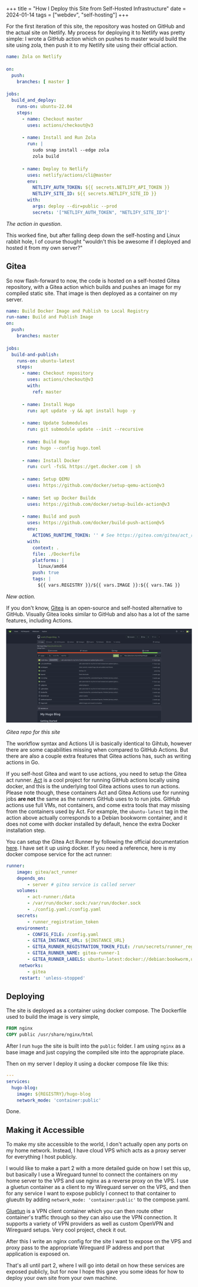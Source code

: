 +++
title = "How I Deploy this Site from Self-Hosted Infrastructure"
date = 2024-01-14 
tags = ["webdev", "self-hosting"]
+++

For the first iteration of this site, the repository was hosted on GitHub and the actual site on Netlify. My process for deploying it to Netlify was pretty simple: I wrote a GitHub action which on pushes to master would build the site using zola, then push it to my Netlify site using their official action.

```yaml
name: Zola on Netlify

on:
  push:
    branches: [ master ]
  
jobs:
  build_and_deploy:
    runs-on: ubuntu-22.04
    steps:
      - name: Checkout master
        uses: actions/checkout@v3

      - name: Install and Run Zola
        run: |
          sudo snap install --edge zola
          zola build

      - name: Deploy to Netlify
        uses: netlify/actions/cli@master
        env:
          NETLIFY_AUTH_TOKEN: ${{ secrets.NETLIFY_API_TOKEN }}
          NETLIFY_SITE_ID: ${{ secrets.NETLIFY_SITE_ID }}
        with:
          args: deploy --dir=public --prod
          secrets: '["NETLIFY_AUTH_TOKEN", "NETLIFY_SITE_ID"]'
```

*The action in question*.

This worked fine, but after falling deep down the self-hosting and Linux rabbit hole, I of course thought "wouldn't this be awesome if I deployed and hosted it from my own server?"

## Gitea

So now flash-forward to now, the code is hosted on a self-hosted Gitea repository, with a Gitea action which builds and pushes an image for my compiled static site. That image is then deployed as a container on my server.

```yaml
name: Build Docker Image and Publish to Local Registry
run-name: Build and Publish Image
on:
  push:
    branches: master

jobs:
  build-and-publish:
    runs-on: ubuntu-latest 
    steps:
      - name: Checkout repository
        uses: actions/checkout@v3
        with:
          ref: master

      - name: Install Hugo
        run: apt update -y && apt install hugo -y

      - name: Update Submodules
        run: git submodule update --init --recursive

      - name: Build Hugo
        run: hugo --config hugo.toml

      - name: Install Docker
        run: curl -fsSL https://get.docker.com | sh

      - name: Setup QEMU
        uses: https://github.com/docker/setup-qemu-action@v3
        
      - name: Set up Docker Buildx
        uses: https://github.com/docker/setup-buildx-action@v3
     
      - name: Build and push
        uses: https://github.com/docker/build-push-action@v5
        env:
          ACTIONS_RUNTIME_TOKEN: '' # See https://gitea.com/gitea/act_runner/issues/119
        with:
          context: .
          file: ./Dockerfile
          platforms: |
            linux/amd64            
          push: true
          tags: |
            ${{ vars.REGISTRY }}/${{ vars.IMAGE }}:${{ vars.TAG }}            
```

*New action.*

If you don't know, [Gitea](https://github.com/go-gitea/gitea) is an open-source and self-hosted alternative to GitHub. Visually Gitea looks similar to GitHub and also has a lot of the same features, including Actions.

![Gitea](gitea.png)

*Gitea repo for this site*

The workflow syntax and Actions UI is basically identical to Gihtub, however there are some capabilities missing when compared to GitHub Actions. But there are also a couple extra features that Gitea actions has, such as writing actions in Go.

If you self-host Gitea and want to use actions, you need to setup the Gitea act runner. [Act](https://github.com/nektos/act) is a cool project for running GitHub actions locally using docker, and this is the underlying tool Gitea actions uses to run actions. Please note though, these containers Act and Gitea Actions use for running jobs **are not** the same as the runners GitHub uses to to run jobs. GitHub actions use full VMs, not containers, and come extra tools that may missing from the containers used by Act. For example, the `ubuntu-latest` tag in the action above actually corresponds to a Debian bookworm container, and it does not come with docker installed by default, hence the extra Docker installation step.

You can setup the Gitea Act Runner by following the official documentation [here](https://docs.gitea.com/next/usage/actions/quickstart). I have set it up using docker. If you need a reference, here is my docker compose service for the act runner:

```yaml
runner:
	image: gitea/act_runner
	depends_on:
		- server # gitea service is called server
	volumes:
		- act-runner:/data
		- /var/run/docker.sock:/var/run/docker.sock
		- ./config.yaml:/config.yaml
	secrets:
		- runner_registration_token
	environment:
		- CONFIG_FILE: /config.yaml
      	- GITEA_INSTANCE_URL: ${INSTANCE_URL}
      	- GITEA_RUNNER_REGISTRATION_TOKEN_FILE: /run/secrets/runner_registration_token
      	- GITEA_RUNNER_NAME: gitea-runner-1
      	- GITEA_RUNNER_LABELS: ubuntu-latest:docker://debian:bookworm,ubuntu-22.04:docker://debian:bookworm,ubuntu-20.04:docker://debian:bullseye,ubuntu-18.04:docker://debian:buster,cth-ubuntu-latest:docker://catthehacker/ubuntu:act-latest
     networks:
     	- gitea
     restart: 'unless-stopped'
```

## Deploying

The site is deployed as a container using docker compose. The Dockerfile used to build the image is very simple,

```dockerfile
FROM nginx
COPY public /usr/share/nginx/html
```

After I run `hugo` the site is built into the `public` folder. I am using `nginx` as a base image and just copying the compiled site into the appropriate place.

Then on my server I deploy it using a docker compose file like this:

```yaml
---
services:
  hugo-blog:
    image: ${REGISTRY}/hugo-blog
    network_mode: 'container:public'
```

Done.

## Making it Accessible

To make my site accessible to the world, I don't actually open any ports on my home network. Instead, I have cloud VPS which acts as a proxy server for everything I host publicly.

I would like to make a part 2 with a more detailed guide on how I set this up, but basically I use a Wireguard tunnel to connect the containers on my home server to the VPS and use nginx as a reverse proxy on the VPS. I use a gluetun container as a client to my Wireguard server on the VPS, and then for any service I want to expose publicly I connect to that container to glueutn by adding `network_mode: 'container:public'` to the compose.yaml.

[Gluetun](https://github.com/qdm12/gluetun) is a VPN client container which you can then route other container's traffic through so they can also use the VPN connection. It supports a variety of VPN providers as well as custom OpenVPN and Wireguard setups. Very cool project, check it out.

After this I write an nginx config for the site I want to expose on the VPS and proxy pass to the appropriate Wireguard IP address and port that application is exposed on. 

That's all until part 2, where I will go into detail on how these services are exposed publicly, but for now I hope this gave you some ideas for how to deploy your own site from your own machine.

